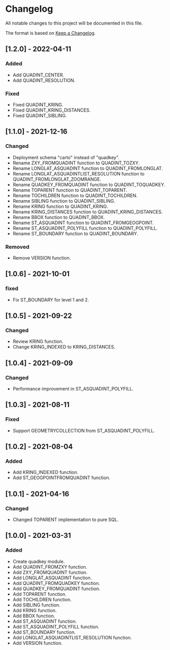 # Changelog
All notable changes to this project will be documented in this file.

The format is based on [Keep a Changelog](https://keepachangelog.com/en/1.0.0/).

## [1.2.0] - 2022-04-11

### Added
- Add QUADINT_CENTER.
- Add QUADINT_RESOLUTION.

### Fixed
- Fixed QUADINT_KRING.
- Fixed QUADINT_KRING_DISTANCES.
- Fixed QUADINT_SIBLING.

## [1.1.0] - 2021-12-16

### Changed
- Deployment schema "carto" instead of "quadkey".
- Rename ZXY_FROMQUADINT function to QUADINT_TOZXY.
- Rename LONGLAT_ASQUADINT function to QUADINT_FROMLONGLAT.
- Rename LONGLAT_ASQUADINTLIST_RESOLUTION function to QUADINT_FROMLONGLAT_ZOOMRANGE.
- Rename QUADKEY_FROMQUADINT function to QUADINT_TOQUADKEY.
- Rename TOPARENT function to QUADINT_TOPARENT.
- Rename TOCHILDREN function to QUADINT_TOCHILDREN.
- Rename SIBLING function to QUADINT_SIBLING.
- Rename KRING function to QUADINT_KRING.
- Rename KRING_DISTANCES function to QUADINT_KRING_DISTANCES.
- Rename BBOX function to QUADINT_BBOX.
- Rename ST_ASQUADINT function to QUADINT_FROMGEOGPOINT.
- Rename ST_ASQUADINT_POLYFILL function to QUADINT_POLYFILL.
- Rename ST_BOUNDARY function to QUADINT_BOUNDARY.

### Removed
- Remove VERSION function.

## [1.0.6] - 2021-10-01

### fixed
- Fix ST_BOUNDARY for level 1 and 2.

## [1.0.5] - 2021-09-22

### Changed
- Review KRING function.
- Change KRING_INDEXED to KRING_DISTANCES.

## [1.0.4] - 2021-09-09

### Changed
- Performance improvement in ST_ASQUADINT_POLYFILL.

## [1.0.3] - 2021-08-11

### Fixed
- Support GEOMETRYCOLLECTION from ST_ASQUADINT_POLYFILL.

## [1.0.2] - 2021-08-04

### Added
- Add KRING_INDEXED function.
- Add ST_GEOGPOINTFROMQUADINT function.

## [1.0.1] - 2021-04-16

### Changed
- Changed TOPARENT implementation to pure SQL.

## [1.0.0] - 2021-03-31

### Added
- Create quadkey module.
- Add QUADINT_FROMZXY function.
- Add ZXY_FROMQUADINT function.
- Add LONGLAT_ASQUADINT function.
- Add QUADINT_FROMQUADKEY function.
- Add QUADKEY_FROMQUADINT function.
- Add TOPARENT function.
- Add TOCHILDREN function.
- Add SIBLING function.
- Add KRING function.
- Add BBOX function.
- Add ST_ASQUADINT function.
- Add ST_ASQUADINT_POLYFILL function.
- Add ST_BOUNDARY function.
- Add LONGLAT_ASQUADINTLIST_RESOLUTION function.
- Add VERSION function.
